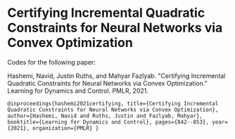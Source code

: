 # Certifying Incremental Quadratic Constraints for Neural Networks via Convex Optimization

Codes for the following paper:

Hashemi, Navid, Justin Ruths, and Mahyar Fazlyab. "Certifying Incremental Quadratic Constraints for Neural Networks via Convex Optimization." Learning for Dynamics and Control. PMLR, 2021.

`@inproceedings{hashemi2021certifying,
  title={Certifying Incremental Quadratic Constraints for Neural Networks via Convex Optimization},
  author={Hashemi, Navid and Ruths, Justin and Fazlyab, Mahyar},
  booktitle={Learning for Dynamics and Control},
  pages={842--853},
  year={2021},
  organization={PMLR}
}`
